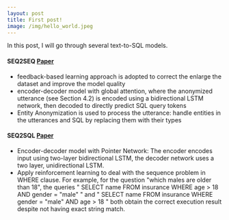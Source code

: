 ```yaml
---
layout: post
title: First post!
image: /img/hello_world.jpeg
---
```


In this post, I will go through several text-to-SQL models.

#### SEQ2SEQ [Paper](https://www.aclweb.org/anthology/P17-1089.pdf)
* feedback-based learning approach is adopted to correct the enlarge the dataset and improve the model quality
* encoder-decoder model with global attention, where the anonymized utterance (see Section 4.2) is encoded using a 
bidirectional LSTM network, then decoded to directly predict SQL query tokens
* Entity Anonymization is used to process the utterance: handle entities in the utterances and SQL by 
replacing them with their types

#### SEQ2SQL [Paper](https://arxiv.org/abs/1709.00103)
* Encoder-decoder model with Pointer Network: The encoder encodes input using two-layer bidirectional LSTM, the decoder network uses a two layer, unidirectional LSTM.
* Apply reinforcement learning to deal with the sequence problem in WHERE clause. For example, for the question "which males are older than 18", the queries " SELECT name FROM insurance WHERE age > 18 AND gender = "male" " and " SELECT name FROM insurance WHERE gender = "male" AND age > 18 " both obtain the correct execution result despite not having exact string match.
